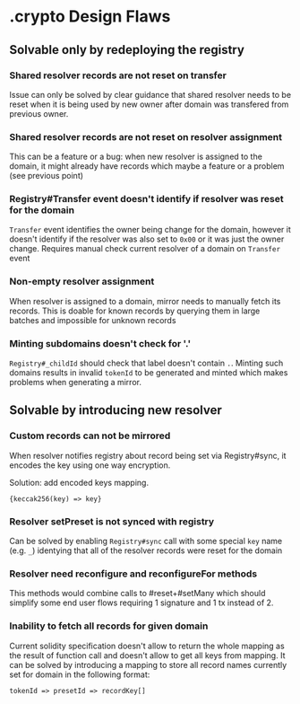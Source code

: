 # .crypto Design Flaws



## Solvable only by redeploying the registry


### Shared resolver records are not reset on transfer

Issue can only be solved by clear guidance that shared resolver needs to be reset when it is being used by new owner after domain was transfered from previous owner.

### Shared resolver records are not reset on resolver assignment

This can be a feature or a bug: when new resolver is assigned to the domain, it might already have records which maybe a feature or a problem (see previous point)


### Registry#Transfer event doesn't identify if resolver was reset for the domain

`Transfer` event identifies the owner being change for the domain, however it doesn't identify if the resolver was also set to `0x00` or it was just the owner change. Requires manual check current resolver of a domain on `Transfer` event

### Non-empty resolver assignment

When resolver is assigned to a domain, mirror needs to manually fetch its records. This is doable for known records by querying them in large batches and impossible for unknown records

### Minting subdomains doesn't check for '.'

`Registry#_childId` should check that label doesn't contain `.`. Minting such domains results in invalid `tokenId` to be generated and minted which makes problems when generating a mirror.



## Solvable by introducing new resolver

### Custom records can not be mirrored

When resolver notifies registry about record being set via Registry#sync, it encodes the key using one way encryption.

Solution: add encoded keys mapping.

```
{keccak256(key) => key}
```

### Resolver setPreset is not synced with registry


Can be solved by enabling `Registry#sync` call with some special `key` name (e.g. `_`) identying that all of the resolver records were reset for the domain

### Resolver need reconfigure and reconfigureFor methods

This methods would combine calls to #reset+#setMany which should simplify some end user flows requiring 1 signature and 1 tx instead of 2.


### Inability to fetch all records for given domain

Current solidity specification doesn't allow to return the whole mapping as the result of function call and doesn't allow to get all keys from mapping. It can be solved by introducing a mapping to store all record names currently set for domain in the following format:

```
tokenId => presetId => recordKey[]
```
